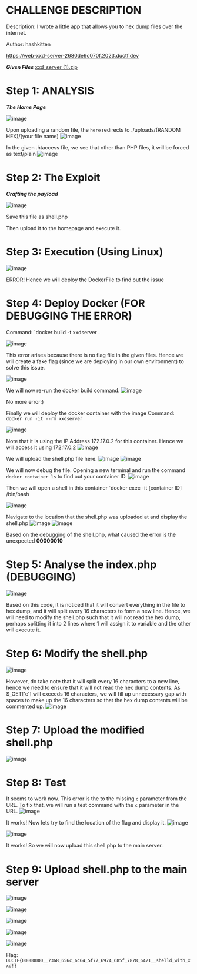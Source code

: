 # CHALLENGE DESCRIPTION
Description: I wrote a little app that allows you to hex dump files over the internet.

Author: hashkitten

https://web-xxd-server-2680de9c070f.2023.ductf.dev

***Given Files***
[xxd_server (1).zip](./blob/main/xxd_server%20(1).zip)


# Step 1: ANALYSIS

***The Home Page***

![image](./image/image%201.png)

Upon uploading a random file, the `here` redirects to ./uploads/(RANDOM HEX)/(your file name)
![image](./image/image%202.png)

In the given .htaccess file, we see that other than PHP files, it will be forced as text/plain
![image](./image/image%203.png)


# Step 2: The Exploit
***Crafting the payload***


![image](./image/image%204.png) 



Save this file as shell.php

Then upload it to the homepage and execute it.

# Step 3: Execution (Using Linux)
![image](./image/image%205.png)

ERROR! Hence we will deploy the DockerFile to find out the issue

# Step 4: Deploy Docker (FOR DEBUGGING THE ERROR)
Command: `docker build -t xxdserver .

![image](./image/image%206.png)

This error arises because there is no flag file in the given files. Hence we will create a fake flag (since we are deploying in our own environment) to solve this issue.


![image](./image/image%207.png)


We will now re-run the docker build command.
![image](./image/image%20E8.png)

No more error:)

Finally we will deploy the docker container with the image
Command: `docker run -it --rm xxdserver`

![image](./image/image%209.png)


Note that it is using the IP Address 172.17.0.2 for this container. Hence we will access it using 172.17.0.2
![image](./image/image%2010.png)

We will upload the shell.php file here.
![image](./image/image%2011.png)
![image](./image/image%2012.png)

We will now debug the file. Opening a new terminal and run the command `docker container ls` to find out your container ID.
![image](./image/image%2013.png)

Then we will open a shell in this container
`docker exec -it \[container ID] /bin/bash

![image](./image/image%2014.png)

Navigate to the location that the shell.php was uploaded at and display the shell.php
![image](./image/image%2015.png)
![image](./image/image%2016.png)

Based on the debugging of the shell.php, what caused the error is the unexpected **00000010**

# Step 5: Analyse the index.php (DEBUGGING)
![image](./image/image%2017.png)

Based on this code, it is noticed that it will convert everything in the file to hex dump, and it will split every 16 characters to form a new line. Hence, we will need to modify the shell.php such that it will not read the hex dump, perhaps splitting it into 2 lines where 1 will assign it to variable and the other will execute it.

# Step 6: Modify the shell.php 
![image](./image/image%2018.png)

However, do take note that it will split every 16 characters to a new line, hence we need to ensure that it will not read the hex dump contents.
As $_GET\['c'] will exceeds 16 characters, we will fill up unnecessary gap with spaces to make up the 16 characters so that the hex dump contents will be commented up.
![image](./image/image%2019.png)

# Step 7: Upload the modified shell.php
![image](./image/image%2020.png)

# Step 8: Test
It seems to work now. This error is the to the missing `c` parameter from the URL. To fix that, we will run a test command with the `c` parameter in the URL.
![image](./image/image%2021.png)

It works! Now lets try to find the location of the flag and display it.
![image](./image/image%2022.png)


![image](./image/image%2023.png)

It works! So we will now upload this shell.php to the main server.

# Step 9: Upload shell.php to the main server

![image](./image/image%2024.png)

![image](./image/image%2025.png)

![image](./image/image%2026.png)

![image](./image/image%2027.png)

![image](./image/image%2028.png)


Flag: `DUCTF{00000000__7368_656c_6c64_5f77_6974_685f_7878_6421__shelld_with_xxd!}`
